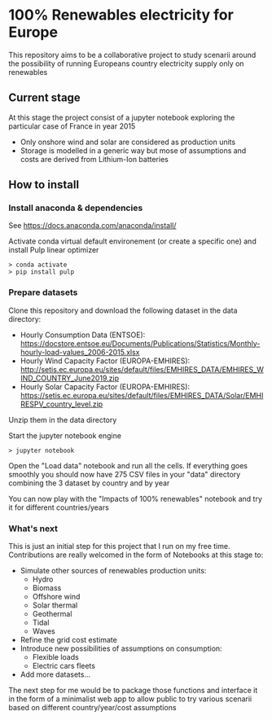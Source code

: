 # 100% Renewables electricity for Europe

This repository aims to be a collaborative project to study scenarii around the possibility of running Europeans country electricity supply only on renewables

## Current stage
At this stage the project consist of a jupyter notebook exploring the particular case of France in year 2015

- Only onshore wind and solar are considered as production units
- Storage is modelled in a generic way but mose of assumptions and costs are derived from Lithium-Ion batteries

## How to install
### Install anaconda & dependencies
See https://docs.anaconda.com/anaconda/install/

Activate conda virtual default environement (or create a specific one) and install Pulp linear optimizer 

```
> conda activate
> pip install pulp
```

### Prepare datasets
Clone this repository and download the following dataset in the data directory:

- Hourly Consumption Data (ENTSOE): https://docstore.entsoe.eu/Documents/Publications/Statistics/Monthly-hourly-load-values_2006-2015.xlsx
- Hourly Wind Capacity Factor (EUROPA-EMHIRES): http://setis.ec.europa.eu/sites/default/files/EMHIRES_DATA/EMHIRES_WIND_COUNTRY_June2019.zip
- Hourly Solar Capacity Factor (EUROPA-EMHIRES): https://setis.ec.europa.eu/sites/default/files/EMHIRES_DATA/Solar/EMHIRESPV_country_level.zip

Unzip them in the data directory

Start the jupyter notebook engine

```
> jupyter notebook
```

Open the "Load data" notebook and run all the cells.
If everything goes smoothly you should now have 275 CSV files in your "data" directory combining the 3 dataset by country and by year

You can now play with the "Impacts of 100% renewables" notebook and try it for different countries/years

### What's next
This is just an initial step for this project that I run on my free time.
Contributions are really welcomed in the form of Notebooks at this stage to:
- Simulate other sources of renewables production units:
  - Hydro
  - Biomass
  - Offshore wind
  - Solar thermal
  - Geothermal
  - Tidal
  - Waves
- Refine the grid cost estimate
- Introduce new possibilities of assumptions on consumption:
  - Flexible loads
  - Electric cars fleets
- Add more datasets...

The next step for me would be to package those functions and interface it in the form of a minimalist web app to allow public to try various scenarii based on different country/year/cost assumptions
